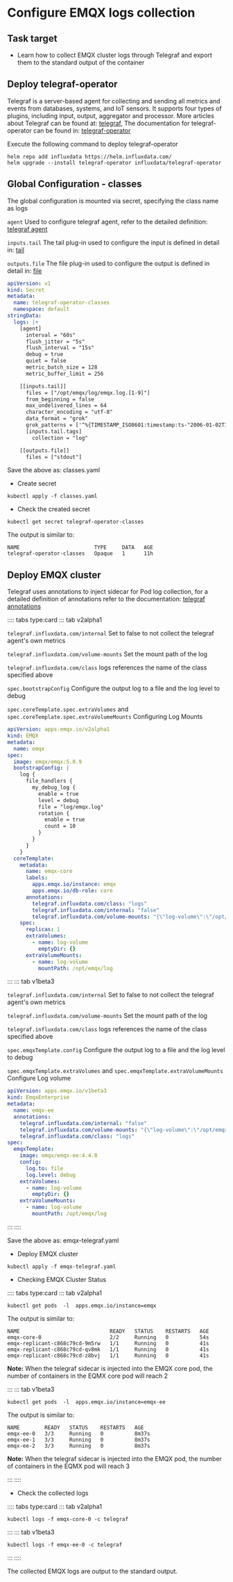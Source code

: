 # Configure EMQX logs collection

## Task target

- Learn how to collect EMQX cluster logs through Telegraf and export them to the standard output of the container

## Deploy telegraf-operator

Telegraf is a server-based agent for collecting and sending all metrics and events from databases, systems, and IoT sensors. It supports four types of plugins, including input, output, aggregator and processor. More articles about Telegraf can be found at: [telegraf](https://docs.influxdata.com/telegraf/v1.24/), The documentation for telegraf-operator can be found in: [telegraf-operator](https://github.com/influxdata/telegraf-operator)

Execute the following command to deploy telegraf-operator

```shell
helm repo add influxdata https://helm.influxdata.com/
helm upgrade --install telegraf-operator influxdata/telegraf-operator
```

## Global Configuration - classes

The global configuration is mounted via secret, specifying the class name as logs

`agent` Used to configure telegraf agent, refer to the detailed definition: [telegraf agent](https://github.com/influxdata/telegraf/blob/master/docs/CONFIGURATION.md#agent)

`inputs.tail` The tail plug-in used to configure the input is defined in detail in: [tail](https://github.com/influxdata/telegraf/blob/master/plugins/inputs/tail/README.md)

`outputs.file` The file plug-in used to configure the output is defined in detail in: [file](https://github.com/influxdata/telegraf/blob/master/plugins/inputs/tail/README.md)

```yaml
apiVersion: v1
kind: Secret
metadata:
  name: telegraf-operator-classes
  namespace: default
stringData:
  logs: |+
    [agent]
      interval = "60s"
      flush_jitter = "5s"
      flush_interval = "15s"
      debug = true
      quiet = false
      metric_batch_size = 128
      metric_buffer_limit = 256

    [[inputs.tail]]
      files = ["/opt/emqx/log/emqx.log.[1-9]"]
      from_beginning = false
      max_undelivered_lines = 64
      character_encoding = "utf-8"
      data_format = "grok"
      grok_patterns = ['^%{TIMESTAMP_ISO8601:timestamp:ts-"2006-01-02T15:04:05.999999999-07:00"} \[%{LOGLEVEL:level}\] (?m)%{GREEDYDATA:messages}$']
      [inputs.tail.tags]
        collection = "log"

    [[outputs.file]]
      files = ["stdout"]
```

Save the above as: classes.yaml

- Create secret

```shell
kubectl apply -f classes.yaml
```

- Check the created secret

```shell
kubectl get secret telegraf-operator-classes
```

The output is similar to:

```shell
NAME                        TYPE     DATA   AGE
telegraf-operator-classes   Opaque   1      11h
```

## Deploy EMQX cluster

Telegraf uses annotations to inject sidecar for Pod log collection, for a detailed definition of annotations refer to the documentation: [telegraf annotations](https://github.com/influxdata/telegraf-operator#pod-level-annotations)

:::: tabs type:card
::: tab v2alpha1

`telegraf.influxdata.com/internal` Set to false to not collect the telegraf agent's own metrics

`telegraf.influxdata.com/volume-mounts` Set the mount path of the log

`telegraf.influxdata.com/class` logs references the name of the class specified above

`spec.bootstrapConfig` Configure the output log to a file and the log level to debug

`spec.coreTemplate.spec.extraVolumes` and `spec.coreTemplate.spec.extraVolumeMounts` Configuring Log Mounts

```yaml
apiVersion: apps.emqx.io/v2alpha1
kind: EMQX
metadata:
  name: emqx
spec:
  image: emqx/emqx:5.0.9
  bootstrapConfig: |
    log {
      file_handlers {
        my_debug_log {
          enable = true
          level = debug
          file = "log/emqx.log"
          rotation {
            enable = true
            count = 10
          }
        }
      }
    }
  coreTemplate:
    metadata:
      name: emqx-core
      labels:
        apps.emqx.io/instance: emqx
        apps.emqx.io/db-role: core
      annotations:
        telegraf.influxdata.com/class: "logs"
        telegraf.influxdata.com/internal: "false"
        telegraf.influxdata.com/volume-mounts: "{\"log-volume\":\"/opt/emqx/log\"}"
    spec:
      replicas: 1
      extraVolumes:
        - name: log-volume
          emptyDir: {}
      extraVolumeMounts:
        - name: log-volume
          mountPath: /opt/emqx/log
```

:::
::: tab v1beta3

`telegraf.influxdata.com/internal` Set to false to not collect the telegraf agent's own metrics

`telegraf.influxdata.com/volume-mounts` Set the mount path of the log

`telegraf.influxdata.com/class` logs references the name of the class specified above

`spec.emqxTemplate.config` Configure the output log to a file and the log level to debug

`spec.emqxTemplate.extraVolumes` and `spec.emqxTemplate.extraVolumeMounts` Configure Log volume

```yaml
apiVersion: apps.emqx.io/v1beta3
kind: EmqxEnterprise
metadata:
  name: emqx-ee
  annotations:
    telegraf.influxdata.com/internal: "false"
    telegraf.influxdata.com/volume-mounts: "{\"log-volume\":\"/opt/emqx/log\"}"
    telegraf.influxdata.com/class: "logs"
spec:
  emqxTemplate:
    image: emqx/emqx-ee:4.4.8
    config:
      log.to: file
      log.level: debug
    extraVolumes:
      - name: log-volume
        emptyDir: {}
    extraVolumeMounts:
      - name: log-volume
        mountPath: /opt/emqx/log
```

:::
::::

Save the above as: emqx-telegraf.yaml

- Deploy EMQX cluster

```shell
kubectl apply -f emqx-telegraf.yaml
```

- Checking EMQX Cluster Status

:::: tabs type:card
::: tab v2alpha1

```shell
kubectl get pods  -l  apps.emqx.io/instance=emqx
```

The output is similar to:

```shell
NAME                             READY   STATUS    RESTARTS   AGE
emqx-core-0                      2/2     Running   0          54s
emqx-replicant-c868c79cd-9m5rw   1/1     Running   0          41s
emqx-replicant-c868c79cd-qv8mk   1/1     Running   0          41s
emqx-replicant-c868c79cd-z8bvj   1/1     Running   0          41s
```

**Note:** When the telegraf sidecar is injected into the EMQX core pod, the number of containers in the EQMX core pod will reach 2


:::
::: tab v1beta3

```shell
kubectl get pods  -l  apps.emqx.io/instance=emqx-ee
```

The output is similar to:

```shell
NAME        READY   STATUS    RESTARTS   AGE
emqx-ee-0   3/3     Running   0          8m37s
emqx-ee-1   3/3     Running   0          8m37s
emqx-ee-2   3/3     Running   0          8m37s
```

**Note:** When the telegraf sidecar is injected into the EMQX pod, the number of containers in the EQMX pod will reach 3

:::
::::

- Check the collected logs

:::: tabs type:card
::: tab v2alpha1

```shell
kubectl logs -f emqx-core-0 -c telegraf
```

:::
::: tab v1beta3

```shell
kubectl logs -f emqx-ee-0 -c telegraf
```

:::
::::

The collected EMQX logs are output to the standard output.